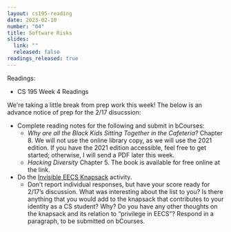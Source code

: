```yaml
---
layout: cs195-reading
date: 2023-02-10
number: "04"
title: Software Risks
slides:
  link: ""
  released: false
readings_released: true
---
```


Readings:

- CS 195 Week 4 Readings

We're taking a little break from prep work this week! The below is an advance
notice of prep for the 2/17 disucssion:

- Complete reading notes for the following and submit in bCourses:
  - *Why are all the Black Kids Sitting Together in the Cafeteria?* Chapter 8.
    We will not use the online library copy, as we will use the 2021 edition.
    If you have the 2021 edition accessible, feel free to get started;
    otherwise, I will send a PDF later this week.
  - *Hacking Diversity* Chapter 5. The book is available for free online at the
    link.
- Do the
  [Invisible EECS Knapsack](https://docs.google.com/document/d/1_mbxguycaOqPRnHDCJ5vDEk5UutxSFgSZmqgVblOFHE/edit)
  activity.
  - Don’t report individual responses, but have your score ready for 2/17’s
    discussion. What was interesting about the list to you? Is there anything
    that you would add to the knapsack that contributes to your identity as a
    CS student? Why? Do you have any other thoughts on the knapsack and its
    relation to “privilege in EECS”? Respond in a paragraph, to be submitted on
    bCourses.
